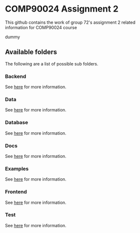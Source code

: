 # COMP90024 Assignment 2

This github contains the work of group 72's assignment 2 related information for COMP90024 course

dummy

## Available folders

The following are a list of possible sub folders.

### Backend

See [here](./backend) for more information.

### Data

See [here](./data) for more information.

### Database

See [here](./database) for more information.

### Docs

See [here](./docs) for more information.

### Examples

See [here](./examples) for more information.

### Frontend

See [here](./frontend) for more information.

### Test

See [here](./test) for more information.
